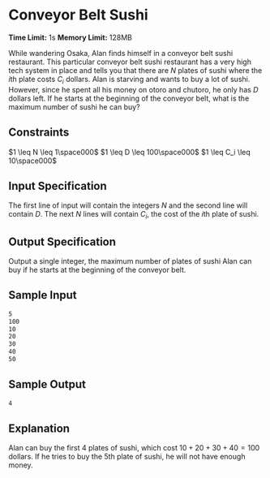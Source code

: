 # Conveyor Belt Sushi

**Time Limit:** 1s
**Memory Limit:** 128MB

While wandering Osaka, Alan finds himself in a conveyor belt sushi restaurant. This particular conveyor belt sushi restaurant has a very high tech system in place and tells you that there are $N$ plates of sushi where the $i$th plate costs $C_i$ dollars. Alan is starving and wants to buy a lot of sushi. However, since he spent all his money on otoro and chutoro, he only has $D$ dollars left. If he starts at the beginning of the conveyor belt, what is the maximum number of sushi he can buy?

## Constraints

$1 \leq N \leq 1\space000$
$1 \leq D \leq 100\space000$
$1 \leq C_i \leq 10\space000$

## Input Specification

The first line of input will contain the integers $N$ and the second line will contain $D$. The next $N$ lines will contain $C_i$, the cost of the $i$th plate of sushi.

## Output Specification

Output a single integer, the maximum number of plates of sushi Alan can buy if he starts at the beginning of the conveyor belt.

## Sample Input

```txt
5
100
10
20
30
40
50
```

## Sample Output

```txt
4
```

## Explanation

Alan can buy the first 4 plates of sushi, which cost $10 + 20 + 30 + 40 = 100$ dollars. If he tries to buy the 5th plate of sushi, he will not have enough money.
